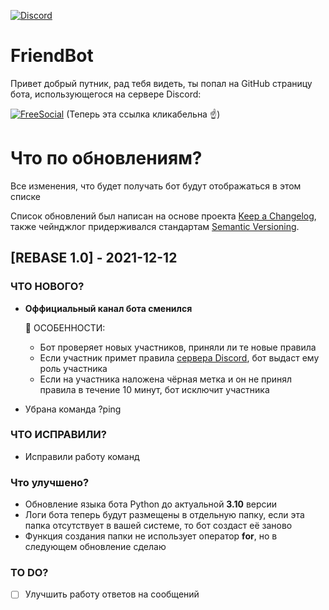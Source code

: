 [![Discord](https://discord.com/api/guilds/913828766764113991/widget.png)](https://discord.gg/A3JPGcR58T)

# FriendBot
Привет добрый путник, рад тебя видеть, ты попал на GitHub страницу бота, использующегося на сервере Discord:

[![FreeSocial](https://discordapp.com/api/guilds/913828766764113991/widget.png?style=banner2)](https://discord.gg/A3JPGcR58T)
(Теперь эта ссылка кликабельна :point_up:)

# Что по обновлениям?
Все изменения, что будет получать бот будут отображаться в этом списке

Список обновлений был написан на основе проекта [Keep a Changelog](https://keepachangelog.com/en/1.0.0/),
также чейнджлог придерживался стандартам [Semantic Versioning](https://semver.org/spec/v2.0.0.html).



## [REBASE 1.0] - 2021-12-12
### ЧТО НОВОГО?
 - **Оффициальный канал бота сменился**

    :icecream: ОСОБЕННОСТИ:
    * Бот проверяет новых участников, приняли ли те новые правила
    * Если участник примет правила [сервера Discord](https://discord.gg/Edu8DgXXhf), бот выдаст ему роль участника
    * Если на участника наложена чёрная метка и он не принял правила в течение 10 минут, бот исключит участника
  - Убрана команда ?ping
### ЧТО ИСПРАВИЛИ?
 - Исправили работу команд
### Что улучшено?
 - Обновление языка бота Python до актуальной **3.10** версии
 - Логи бота теперь будут размещены в отдельную папку, если эта папка отсутствует в вашей системе,
то бот создаст её заново
 - Функция создания папки не использует оператор **for**, но в следующем обновление сделаю

### TO DO?
- [ ] Улучшить работу ответов на сообщений
  
